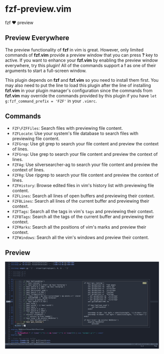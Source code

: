 # fzf-preview.vim

fzf :heart: preview

## Preview Everywhere

The preview functionality of **fzf** in vim is great. However, only limited
commands of **fzf.vim** provide a preview window that you can press **?** key
to active. If you want to enhance your **fzf.vim** by enabling the preview
window everywhere, try this plugin! All of the commands support a **!** as one
of their arguments to start a full-screen window.

This plugin depends on **fzf** and **fzf.vim** so you need to install them
first. You may also need to put the line to load this plugin after the line of
installing **fzf.vim** in your plugin manager's configuration since the
commands from **fzf.vim** may override the commands provided by this plugin if
you have `let g:fzf_command_prefix = 'FZF'` in your `.vimrc`.

## Commands

- `FZF\FZFFiles`: Search files with previewing file content.
- `FZFLocate`: Use your system's file database to search files with previewing file content.
- `FZFGrep`: Use git grep to search your file content and preview the context of lines.
- `FZFGrep`: Use grep to search your file content and preview the context of lines.
- `FZFAg`: Use silversearcher-ag to search your file content and preview the context of lines.
- `FZFRg`: Use ripgrep to search your file content and preview the context of lines.
- `FZFHistory`: Browse edited files in vim's history list with previewing file content.
- `FZFLines`: Search all lines of open buffers and previewing their context.
- `FZFBLines`: Search all lines of the current buffer and previewing their context.
- `FZFTags`: Search all the tags in vim's `tags` and previewing their context.
- `FZFBTags`: Search all the tags of the current buffer and previewing their context.
- `FZFMarks`: Search all the positions of vim's marks and preview their context.
- `FZFWindows`: Search all the vim's windows and preview their content.

## Preview

![Screenshot](image/fzf-preview.png)

